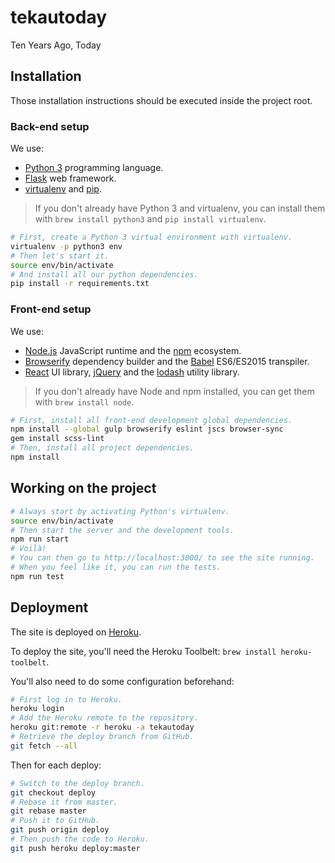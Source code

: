# tekautoday
Ten Years Ago, Today

## Installation

Those installation instructions should be executed inside the project root.

### Back-end setup

We use:

- [Python 3](https://www.python.org/) programming language.
- [Flask](http://flask.pocoo.org/) web framework.
- [virtualenv](https://virtualenv.pypa.io/en/latest/) and [pip](https://pypi.python.org/pypi/pip).

> If you don't already have Python 3 and virtualenv, you can install them with `brew install python3` and `pip install virtualenv`.

~~~sh
# First, create a Python 3 virtual environment with virtualenv.
virtualenv -p python3 env
# Then let's start it.
source env/bin/activate
# And install all our python dependencies.
pip install -r requirements.txt
~~~

### Front-end setup

We use:

- [Node.js](nodejs.org) JavaScript runtime and the [npm](https://www.npmjs.com/) ecosystem.
- [Browserify](http://browserify.org/) dependency builder and the [Babel](https://babeljs.io/) ES6/ES2015 transpiler.
- [React](https://facebook.github.io/react/) UI library, [jQuery](http://jquery.com/) and the [lodash](https://lodash.com/) utility library.

> If you don't already have Node and npm installed, you can get them with `brew install node`.

~~~sh
# First, install all front-end development global dependencies.
npm install --global gulp browserify eslint jscs browser-sync
gem install scss-lint
# Then, install all project dependencies.
npm install
~~~

## Working on the project

~~~sh
# Always start by activating Python's virtualenv.
source env/bin/activate
# Then start the server and the development tools.
npm run start
# Voilà!
# You can then go to http://localhost:3000/ to see the site running.
# When you feel like it, you can run the tests.
npm run test
~~~

## Deployment

The site is deployed on [Heroku](http://heroku.com/).

To deploy the site, you'll need the Heroku Toolbelt: `brew install heroku-toolbelt`.

You'll also need to do some configuration beforehand:

~~~sh
# First log in to Heroku.
heroku login
# Add the Heroku remote to the repository.
heroku git:remote -r heroku -a tekautoday
# Retrieve the deploy branch from GitHub.
git fetch --all
~~~

Then for each deploy:

~~~sh
# Switch to the deploy branch.
git checkout deploy
# Rebase it from master.
git rebase master
# Push it to GitHub.
git push origin deploy
# Then push the code to Heroku.
git push heroku deploy:master
